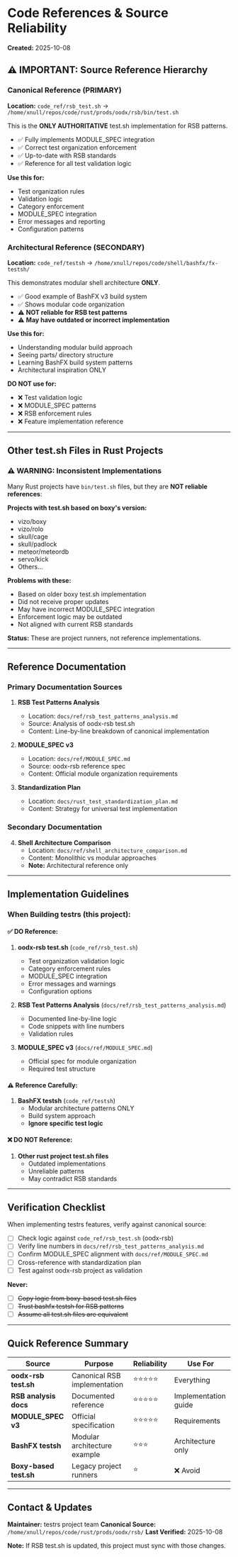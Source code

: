 # Code References & Source Reliability

**Created:** 2025-10-08

## ⚠️ IMPORTANT: Source Reference Hierarchy

### Canonical Reference (PRIMARY)
**Location:** `code_ref/rsb_test.sh` → `/home/xnull/repos/code/rust/prods/oodx/rsb/bin/test.sh`

This is the **ONLY AUTHORITATIVE** test.sh implementation for RSB patterns.

- ✅ Fully implements MODULE_SPEC integration
- ✅ Correct test organization enforcement
- ✅ Up-to-date with RSB standards
- ✅ Reference for all test validation logic

**Use this for:**
- Test organization rules
- Validation logic
- Category enforcement
- MODULE_SPEC integration
- Error messages and reporting
- Configuration patterns

### Architectural Reference (SECONDARY)
**Location:** `code_ref/testsh` → `/home/xnull/repos/code/shell/bashfx/fx-testsh/`

This demonstrates modular shell architecture **ONLY**.

- ✅ Good example of BashFX v3 build system
- ✅ Shows modular code organization
- ⚠️ **NOT reliable for RSB test patterns**
- ⚠️ **May have outdated or incorrect implementation**

**Use this for:**
- Understanding modular build approach
- Seeing parts/ directory structure
- Learning BashFX build system patterns
- Architectural inspiration ONLY

**DO NOT use for:**
- ❌ Test validation logic
- ❌ MODULE_SPEC patterns
- ❌ RSB enforcement rules
- ❌ Feature implementation reference

---

## Other test.sh Files in Rust Projects

### ⚠️ WARNING: Inconsistent Implementations

Many Rust projects have `bin/test.sh` files, but they are **NOT reliable references**:

**Projects with test.sh based on boxy's version:**
- vizo/boxy
- vizo/rolo
- skull/cage
- skull/padlock
- meteor/meteordb
- servo/kick
- Others...

**Problems with these:**
- Based on older boxy test.sh implementation
- Did not receive proper updates
- May have incorrect MODULE_SPEC integration
- Enforcement logic may be outdated
- Not aligned with current RSB standards

**Status:** These are project runners, not reference implementations.

---

## Reference Documentation

### Primary Documentation Sources

1. **RSB Test Patterns Analysis**
   - Location: `docs/ref/rsb_test_patterns_analysis.md`
   - Source: Analysis of oodx-rsb test.sh
   - Content: Line-by-line breakdown of canonical implementation

2. **MODULE_SPEC v3**
   - Location: `docs/ref/MODULE_SPEC.md`
   - Source: oodx-rsb reference spec
   - Content: Official module organization requirements

3. **Standardization Plan**
   - Location: `docs/rust_test_standardization_plan.md`
   - Content: Strategy for universal test implementation

### Secondary Documentation

4. **Shell Architecture Comparison**
   - Location: `docs/ref/shell_architecture_comparison.md`
   - Content: Monolithic vs modular approaches
   - **Note:** Architectural reference only

---

## Implementation Guidelines

### When Building testrs (this project):

#### ✅ DO Reference:
1. **oodx-rsb test.sh** (`code_ref/rsb_test.sh`)
   - Test organization validation logic
   - Category enforcement rules
   - MODULE_SPEC integration
   - Error messages and warnings
   - Configuration options

2. **RSB Test Patterns Analysis** (`docs/ref/rsb_test_patterns_analysis.md`)
   - Documented line-by-line logic
   - Code snippets with line numbers
   - Validation rules

3. **MODULE_SPEC v3** (`docs/ref/MODULE_SPEC.md`)
   - Official spec for module organization
   - Required test structure

#### ⚠️ Reference Carefully:
1. **BashFX testsh** (`code_ref/testsh`)
   - Modular architecture patterns ONLY
   - Build system approach
   - **Ignore specific test logic**

#### ❌ DO NOT Reference:
1. **Other rust project test.sh files**
   - Outdated implementations
   - Unreliable patterns
   - May contradict RSB standards

---

## Verification Checklist

When implementing testrs features, verify against canonical source:

- [ ] Check logic against `code_ref/rsb_test.sh` (oodx-rsb)
- [ ] Verify line numbers in `docs/ref/rsb_test_patterns_analysis.md`
- [ ] Confirm MODULE_SPEC alignment with `docs/ref/MODULE_SPEC.md`
- [ ] Cross-reference with standardization plan
- [ ] Test against oodx-rsb project as validation

**Never:**
- [ ] ~~Copy logic from boxy-based test.sh files~~
- [ ] ~~Trust bashfx testsh for RSB patterns~~
- [ ] ~~Assume all test.sh files are equivalent~~

---

## Quick Reference Summary

| Source | Purpose | Reliability | Use For |
|--------|---------|-------------|---------|
| **oodx-rsb test.sh** | Canonical RSB implementation | ⭐⭐⭐⭐⭐ | Everything |
| **RSB analysis docs** | Documented reference | ⭐⭐⭐⭐⭐ | Implementation guide |
| **MODULE_SPEC v3** | Official specification | ⭐⭐⭐⭐⭐ | Requirements |
| **BashFX testsh** | Modular architecture example | ⭐⭐⭐ | Architecture only |
| **Boxy-based test.sh** | Legacy project runners | ⭐ | ❌ Avoid |

---

## Contact & Updates

**Maintainer:** testrs project team
**Canonical Source:** `/home/xnull/repos/code/rust/prods/oodx/rsb/`
**Last Verified:** 2025-10-08

**Note:** If RSB test.sh is updated, this project must sync with those changes.
